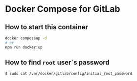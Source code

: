 # Docker Compose for GitLab

## How to start this container

```bash
docker composeup -d
# or
npm run docker:up
```

## How to find `root` user`s password

```bash
$ sudo cat /var/docker/gitlab/config/initial_root_password
```


